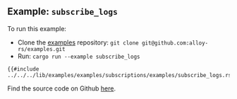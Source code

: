 ## Example: `subscribe_logs`

To run this example:

- Clone the [examples](https://github.com/alloy-rs/examples) repository: `git clone git@github.com:alloy-rs/examples.git`
- Run: `cargo run --example subscribe_logs`

```rust,ignore
{{#include ../../../lib/examples/examples/subscriptions/examples/subscribe_logs.rs}}
```

Find the source code on Github [here](https://github.com/alloy-rs/examples/tree/main/examples/subscriptions/examples/subscribe_logs.rs).
